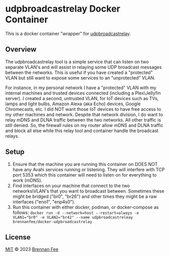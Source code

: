 # udpbroadcastrelay Docker Container

This is a docker container "wrapper" for [udpbroadcastrelay](https://github.com/marjohn56/udpbroadcastrelay).

## Overview

The udpbroadcastrelay tool is a simple service that can listen on two separate VLAN's and will
assist in relaying some UDP broadcast messages between the networks. This is useful if you have
created a "protected" VLAN but still want to expose some services to an "unprotected" VLAN.

For instance, in my personal network I have a "protected" VLAN with my internal machines and trusted
devices connected (including a Plex\Jellyfin server). I created a second, untrusted VLAN, for
IoT devices such as TVs, lamps and light bulbs, Amazon Alexa (aka Echo) devices, Google
Chromecasts, etc. I did NOT want those IoT devices to have free access to my other machines and
network. Despite that network division, I do want to relay mDNS and DLNA traffic between the two
networks. All other traffic is still denied. So, the firewall rules on my router allow mDNS and
DLNA traffic and block all else while this relay tool and container handle the broadcast relays.

## Setup

1. Ensure that the machine you are running this container on DOES NOT have any Avahi services
   running or listening. They will interfere with TCP port 5353 which this container will need to
   listen on for everything to work (mDNS).
2. Find interfaces on your machine that connect to the two networks\VLAN's that you want to
   broadcast between. Sometimes these might be bridged ("br0", "br26") and other times they might
   be a raw interfaces ("eno1", "enp4s0").
3. Run this container with either docker, podman, or docker-compose as follows:
   `docker run -d --network=host --restart=always -e VLAN1="br0" -e VLAN2="br42" --name
udpbroadcastreleay brennanfee/docker-udpbroadcastrelay`

## License

[MIT](license.md) © 2023 [Brennan Fee](https://github.com/brennanfee)
